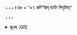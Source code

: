 +++
title = "०६ अमितिश् चासि निरृतिश्"

+++
<details><summary>मूलम् (GR)</summary>

अमितिश् चासि निरृतिश् चासि  
तस्यास् ते मित्रं च मैत्रं च (…) ॥
</details>